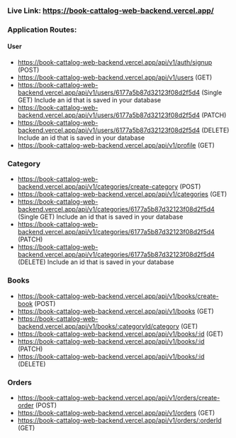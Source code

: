 ### Live Link: https://book-cattalog-web-backend.vercel.app/

### Application Routes:

#### User

- https://book-cattalog-web-backend.vercel.app/api/v1/auth/signup (POST)
- https://book-cattalog-web-backend.vercel.app/api/v1/users (GET)
- https://book-cattalog-web-backend.vercel.app/api/v1/users/6177a5b87d32123f08d2f5d4 (Single GET) Include an id that is saved in your database
- https://book-cattalog-web-backend.vercel.app/api/v1/users/6177a5b87d32123f08d2f5d4 (PATCH)
- https://book-cattalog-web-backend.vercel.app/api/v1/users/6177a5b87d32123f08d2f5d4 (DELETE) Include an id that is saved in your database
- https://book-cattalog-web-backend.vercel.app/api/v1/profile (GET)

### Category

- https://book-cattalog-web-backend.vercel.app/api/v1/categories/create-category (POST)
- https://book-cattalog-web-backend.vercel.app/api/v1/categories (GET)
- https://book-cattalog-web-backend.vercel.app/api/v1/categories/6177a5b87d32123f08d2f5d4 (Single GET) Include an id that is saved in your database
- https://book-cattalog-web-backend.vercel.app/api/v1/categories/6177a5b87d32123f08d2f5d4 (PATCH)
- https://book-cattalog-web-backend.vercel.app/api/v1/categories/6177a5b87d32123f08d2f5d4 (DELETE) Include an id that is saved in your database

### Books

- https://book-cattalog-web-backend.vercel.app/api/v1/books/create-book (POST)
- https://book-cattalog-web-backend.vercel.app/api/v1/books (GET)
- https://book-cattalog-web-backend.vercel.app/api/v1/books/:categoryId/category (GET)
- https://book-cattalog-web-backend.vercel.app/api/v1/books/:id (GET)
- https://book-cattalog-web-backend.vercel.app/api/v1/books/:id (PATCH)
- https://book-cattalog-web-backend.vercel.app/api/v1/books/:id (DELETE)

### Orders

- https://book-cattalog-web-backend.vercel.app/api/v1/orders/create-order (POST)
- https://book-cattalog-web-backend.vercel.app/api/v1/orders (GET) 
- https://book-cattalog-web-backend.vercel.app/api/v1/orders/:orderId (GET)